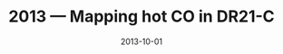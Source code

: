 ---
title: "2013 &mdash; Mapping hot CO in DR21-C"
collection: publications
refereed: 'no'
date: "2013-10-01"
venue: "SOFIA Proposal"
paperurl: 
link: "https://ui.adsabs.harvard.edu/abs/2013sofi.prop...49R"
citation: "Roellig, Markus, SOFIA Proposal, Cycle 2, ID. 02_0049"
---